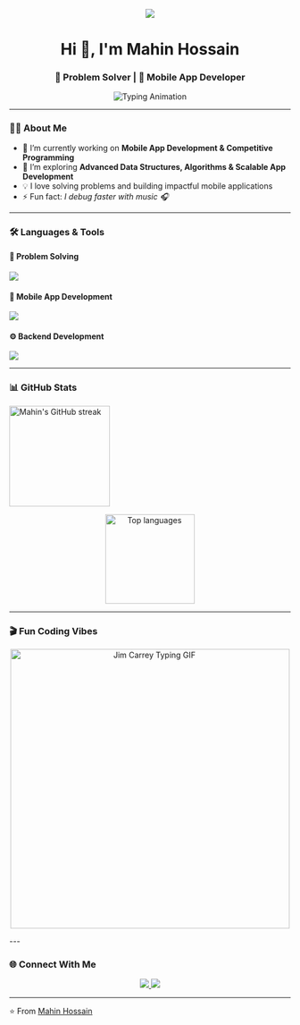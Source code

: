 <!-- Profile README -->

<p align="center">
  <img src="https://capsule-render.vercel.app/api?type=waving&color=gradient&height=120&section=header"/>
</p>

<h1 align="center">Hi 👋, I'm Mahin Hossain</h1>
<h3 align="center">🚀 Problem Solver | 📱 Mobile App Developer</h3>

<p align="center">
  <img src="https://readme-typing-svg.herokuapp.com?size=22&duration=4000&color=4B9CE2&center=true&vCenter=true&width=600&lines=Passionate+Problem+Solver;Mobile+App+Developer;Competitive+Programmer;Always+Learning+New+Things" alt="Typing Animation" />
</p>

---

### 👨‍💻 About Me
- 🔭 I’m currently working on **Mobile App Development & Competitive Programming**
- 🌱 I’m exploring **Advanced Data Structures, Algorithms & Scalable App Development**
- 💡 I love solving problems and building impactful mobile applications  
- ⚡ Fun fact: *I debug faster with music 🎧*

---

### 🛠️ Languages & Tools

#### 🚩 Problem Solving
<p align="left">
  <img src="https://skillicons.dev/icons?i=c,cpp,java" />
</p>

#### 📱 Mobile App Development
<p align="left">
  <img src="https://skillicons.dev/icons?i=kotlin,flutter,dart,androidstudio" />
</p>

#### ⚙️ Backend Development
<p align="left">
  <img src="https://skillicons.dev/icons?i=php,mysql,firebase" />
</p>

---

### 📊 GitHub Stats
<p align="center>
  <img src="https://github-readme-stats-sigma-five.vercel.app/api?username=Mahin008&show_icons=true&theme=tokyonight" height="180em" alt="Mahin's GitHub stats" />
  <img src="https://streak-stats.demolab.com?user=Mahin008&theme=tokyonight" height="180em" alt="Mahin's GitHub streak" />
</p>

<p align="center">
  <img src="https://github-readme-stats-sigma-five.vercel.app/api/top-langs/?username=Mahin008&layout=compact&theme=tokyonight" height="160em" alt="Top languages" />
</p>

---

### 🎬 Fun Coding Vibes
<p align="center">
  <img src="https://media1.tenor.com/m/IxQ371ePTrkAAAAC/type.gif" width="500" alt="Jim Carrey Typing GIF">
</p>
---

### 🌐 Connect With Me
<p align="center">
  <a href="https://linkedin.com/in/YOUR_LINKEDIN" target="_blank">
    <img src="https://img.shields.io/badge/LinkedIn-0A66C2?style=for-the-badge&logo=linkedin&logoColor=white"/>
  </a>
  <a href="mailto:YOUR_EMAIL@gmail.com">
    <img src="https://img.shields.io/badge/Email-D14836?style=for-the-badge&logo=gmail&logoColor=white"/>
  </a>
</p>

---

⭐️ From [Mahin Hossain](https://github.com/Mahin008)
